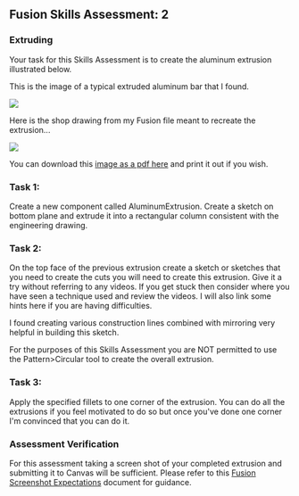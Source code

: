 ## Fusion Skills Assessment: 2

### Extruding

Your task for this Skills Assessment is to create the aluminum extrusion illustrated below.

This is the image of a typical extruded aluminum bar that I found.

<img src="../../images/assessmentImages/AluminumExtrusion1.jpg" />

Here is the shop drawing from my Fusion file meant to recreate the extrusion...

<img src="../../images/assessmentImages/AluminumExtrusionDrawing.png" />

You can download this [image as a pdf here](https://github.com/smithrockmaker/ENGR102/blob/main/documents/Assessments/AluminumExtrusion1Drawing.pdf) and print it out if you wish.

### Task 1:

Create a new component called AluminumExtrusion. Create a sketch on bottom plane and extrude it into a rectangular column consistent with the engineering drawing.

### Task 2:

On the top face of the previous extrusion create a sketch or sketches that you need to create the cuts you will need to create this extrusion. Give it a try without referring to any videos. If you get stuck then consider where you have seen a technique used and review the videos. I will also link some hints here if you are having difficulties.

I found creating various construction lines combined with mirroring very helpful in building this sketch. 

For the purposes of this Skills Assessment you are NOT permitted to use the Pattern>Circular tool to create the overall extrusion. 

### Task 3:

Apply the specified fillets to one corner of the extrusion. You can do all the extrusions if you feel motivated to do so but once you've done one corner I'm convinced that you can do it.

### Assessment Verification

For this assessment taking a screen shot of your completed extrusion and submitting it to Canvas will be sufficient. Please refer to this [Fusion Screenshot Expectations](https://github.com/smithrockmaker/ENGR102/blob/main/Fusion360/ScreenShotExpectations.md) document for guidance.